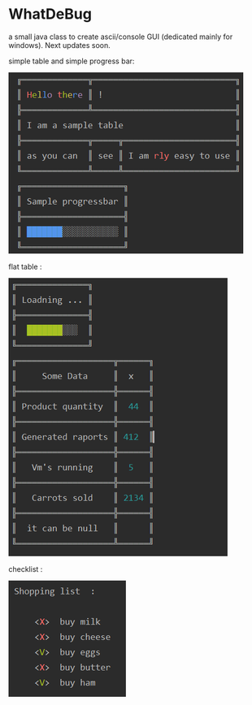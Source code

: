 # WhatDeBug
a small java class to create ascii/console GUI (dedicated mainly for windows).
Next updates soon.



simple table and simple progress bar: 

![sample](sample1.png)



flat table : 

![flatTable](flatTable.png)



checklist : 

![check list](checkList2.png)
